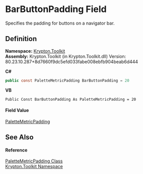 # BarButtonPadding Field


Specifies the padding for buttons on a navigator bar.



## Definition
**Namespace:** <a href="79d2eac2-21f4-54ff-7552-b20c33c30600.md">Krypton.Toolkit</a>  
**Assembly:** Krypton.Toolkit (in Krypton.Toolkit.dll) Version: 80.23.10.287+8d7660f9dc5efd033fabe008ebfb904beab6d444

**C#**
``` C#
public const PaletteMetricPadding BarButtonPadding = 20
```
**VB**
``` VB
Public Const BarButtonPadding As PaletteMetricPadding = 20
```



#### Field Value
<a href="0b770d6b-dbd6-9a12-4264-29d519d2ab3c.md">PaletteMetricPadding</a>

## See Also


#### Reference
<a href="0b770d6b-dbd6-9a12-4264-29d519d2ab3c.md">PaletteMetricPadding Class</a>  
<a href="79d2eac2-21f4-54ff-7552-b20c33c30600.md">Krypton.Toolkit Namespace</a>  
